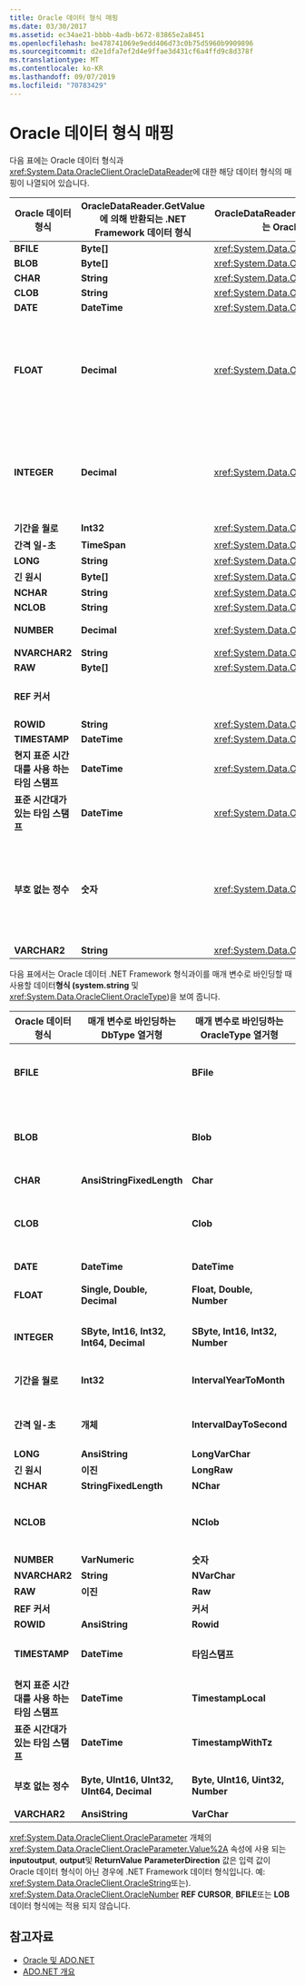 ```yaml
---
title: Oracle 데이터 형식 매핑
ms.date: 03/30/2017
ms.assetid: ec34ae21-bbbb-4adb-b672-83865e2a8451
ms.openlocfilehash: be478741069e9edd406d73c0b75d5960b9909896
ms.sourcegitcommit: d2e1dfa7ef2d4e9ffae3d431cf6a4ffd9c8d378f
ms.translationtype: MT
ms.contentlocale: ko-KR
ms.lasthandoff: 09/07/2019
ms.locfileid: "70783429"
---
```

# <a name="oracle-data-type-mappings"></a>Oracle 데이터 형식 매핑
다음 표에는 Oracle 데이터 형식과 <xref:System.Data.OracleClient.OracleDataReader>에 대한 해당 데이터 형식의 매핑이 나열되어 있습니다.  
  
|Oracle 데이터 형식|OracleDataReader.GetValue에 의해 반환되는 .NET Framework 데이터 형식|OracleDataReader.GetOracleValue에 의해 반환되는 OracleClient 데이터 형식|설명|  
|----------------------|--------------------------------------------------------------------|------------------------------------------------------------------------|-------------|  
|**BFILE**|**Byte[]**|<xref:System.Data.OracleClient.OracleBFile>||  
|**BLOB**|**Byte[]**|<xref:System.Data.OracleClient.OracleLob>||  
|**CHAR**|**String**|<xref:System.Data.OracleClient.OracleString>||  
|**CLOB**|**String**|<xref:System.Data.OracleClient.OracleLob>||  
|**DATE**|**DateTime**|<xref:System.Data.OracleClient.OracleDateTime>||  
|**FLOAT**|**Decimal**|<xref:System.Data.OracleClient.OracleNumber>|이 데이터 형식은 **숫자** 데이터 형식에 대 한 별칭이 며에서 <xref:System.Data.OracleClient.OracleDataReader> 부동 소수점 값 <xref:System.Data.OracleClient.OracleNumber> 대신 **Decimal** 을 반환 하도록 디자인 되었습니다. .NET Framework 데이터 형식을 사용하면 오버플로가 발생할 수 있습니다.|  
|**INTEGER**|**Decimal**|<xref:System.Data.OracleClient.OracleNumber>|이 데이터 형식은 **NUMBER (38)** 데이터 형식에 대 한 별칭이 며,는 **Decimal** 또는 <xref:System.Data.OracleClient.OracleNumber> integer 값 대신 <xref:System.Data.OracleClient.OracleDataReader> 를 반환 하도록 디자인 되었습니다. .NET Framework 데이터 형식을 사용하면 오버플로가 발생할 수 있습니다.|  
|**기간을 월로**|**Int32**|<xref:System.Data.OracleClient.OracleMonthSpan>||  
|**간격 일-초**|**TimeSpan**|<xref:System.Data.OracleClient.OracleTimeSpan>||  
|**LONG**|**String**|<xref:System.Data.OracleClient.OracleString>||  
|**긴 원시**|**Byte[]**|<xref:System.Data.OracleClient.OracleBinary>||  
|**NCHAR**|**String**|<xref:System.Data.OracleClient.OracleString>||  
|**NCLOB**|**String**|<xref:System.Data.OracleClient.OracleLob>||  
|**NUMBER**|**Decimal**|<xref:System.Data.OracleClient.OracleNumber>|.NET Framework 데이터 형식을 사용하면 오버플로가 발생할 수 있습니다.|  
|**NVARCHAR2**|**String**|<xref:System.Data.OracleClient.OracleString>||  
|**RAW**|**Byte[]**|<xref:System.Data.OracleClient.OracleBinary>||  
|**REF 커서**|||Oracle **REF CURSOR** 데이터 형식은 <xref:System.Data.OracleClient.OracleDataReader> 개체에서 지원 되지 않습니다.|  
|**ROWID**|**String**|<xref:System.Data.OracleClient.OracleString>||  
|**TIMESTAMP**|**DateTime**|<xref:System.Data.OracleClient.OracleDateTime>||  
|**현지 표준 시간대를 사용 하는 타임 스탬프**|**DateTime**|<xref:System.Data.OracleClient.OracleDateTime>||  
|**표준 시간대가 있는 타임 스탬프**|**DateTime**|<xref:System.Data.OracleClient.OracleDateTime>||  
|**부호 없는 정수**|**숫자**|<xref:System.Data.OracleClient.OracleNumber>|이 데이터 형식은 **NUMBER (38)** 데이터 형식의 별칭이 며에서 <xref:System.Data.OracleClient.OracleDataReader> **Decimal** 또는 <xref:System.Data.OracleClient.OracleNumber> unsigned 정수 값 대신를 반환 하도록 디자인 되었습니다. .NET Framework 데이터 형식을 사용하면 오버플로가 발생할 수 있습니다.|  
|**VARCHAR2**|**String**|<xref:System.Data.OracleClient.OracleString>||  
  
 다음 표에서는 Oracle 데이터 .NET Framework 형식과이를 매개 변수로 바인딩할 때 사용할 데이터**형식 (system.string** 및 <xref:System.Data.OracleClient.OracleType>)을 보여 줍니다.  
  
|Oracle 데이터 형식|매개 변수로 바인딩하는 DbType 열거형|매개 변수로 바인딩하는 OracleType 열거형|설명|  
|----------------------|-----------------------------------------------|---------------------------------------------------|-------------|  
|**BFILE**||**BFile**|Oracle **에서는 bfile을** **bfile** 매개 변수로만 바인딩할 수 있습니다. Oracle에 대 한 .NET Data Provider **byte []** 또는 <xref:System.Data.OracleClient.OracleBinary>등의**BFILE** 이 아닌 값을 바인딩하려는 경우이를 자동으로 생성 하지 않습니다.|  
|**BLOB**||**Blob**|Oracle **에서는 blob를** **blob** 매개 변수로 바인딩할 수 있습니다. Oracle에 대 한 .NET Data Provider **byte []** 또는 <xref:System.Data.OracleClient.OracleBinary>와 같은**BLOB** 이 아닌 값을 바인딩하려는 경우이를 자동으로 생성 하지 않습니다.|  
|**CHAR**|**AnsiStringFixedLength**|**Char**||  
|**CLOB**||**Clob**|Oracle **에서는 clob을** **clob** 매개 변수로 바인딩할 수 있습니다. **System.string** 또는<xref:System.Data.OracleClient.OracleString>와 같은**CLOB** 이 아닌 값을 바인딩하려는 경우에는 Oracle 용 .net Data Provider 자동으로 생성 하지 않습니다.|  
|**DATE**|**DateTime**|**DateTime**||  
|**FLOAT**|**Single, Double, Decimal**|**Float, Double, Number**|<xref:System.Data.OracleClient.OracleParameter.Size%2A>는 **system.object** 및 <xref:System.Data.OracleClient.OracleType>를 확인 합니다.|  
|**INTEGER**|**SByte, Int16, Int32, Int64, Decimal**|**SByte, Int16, Int32, Number**|<xref:System.Data.OracleClient.OracleParameter.Size%2A>는 **system.object** 및 <xref:System.Data.OracleClient.OracleType>를 확인 합니다.|  
|**기간을 월로**|**Int32**|**IntervalYearToMonth**|<xref:System.Data.OracleClient.OracleType>은 Oracle 9i 클라이언트 및 서버 소프트웨어를 모두 사용할 때만 사용할 수 있습니다.|  
|**간격 일-초**|**개체**|**IntervalDayToSecond**|<xref:System.Data.OracleClient.OracleType>은 Oracle 9i 클라이언트 및 서버 소프트웨어를 모두 사용할 때만 사용할 수 있습니다.|  
|**LONG**|**AnsiString**|**LongVarChar**||  
|**긴 원시**|**이진**|**LongRaw**||  
|**NCHAR**|**StringFixedLength**|**NChar**||  
|**NCLOB**||**NClob**|Oracle **에서는 nclob를** **nclob** 매개 변수로만 바인딩할 수 있습니다. Oracle의 .NET Data Provider는 **system.string** 또는 <xref:System.Data.OracleClient.OracleString>와 같은**NCLOB** 가 아닌 값을 바인딩하려는 경우 자동으로 생성 하지 않습니다.|  
|**NUMBER**|**VarNumeric**|**숫자**||  
|**NVARCHAR2**|**String**|**NVarChar**||  
|**RAW**|**이진**|**Raw**||  
|**REF 커서**||**커서**|자세한 내용은 [ORACLE REF cursor](oracle-ref-cursors.md)를 참조 하십시오.|  
|**ROWID**|**AnsiString**|**Rowid**||  
|**TIMESTAMP**|**DateTime**|**타임스탬프**|<xref:System.Data.OracleClient.OracleType>은 Oracle 9i 클라이언트 및 서버 소프트웨어를 모두 사용할 때만 사용할 수 있습니다.|  
|**현지 표준 시간대를 사용 하는 타임 스탬프**|**DateTime**|**TimestampLocal**|<xref:System.Data.OracleClient.OracleType>은 Oracle 9i 클라이언트 및 서버 소프트웨어를 모두 사용할 때만 사용할 수 있습니다.|  
|**표준 시간대가 있는 타임 스탬프**|**DateTime**|**TimestampWithTz**|<xref:System.Data.OracleClient.OracleType>은 Oracle 9i 클라이언트 및 서버 소프트웨어를 모두 사용할 때만 사용할 수 있습니다.|  
|**부호 없는 정수**|**Byte, UInt16, UInt32, UInt64, Decimal**|**Byte, UInt16, Uint32, Number**|<xref:System.Data.OracleClient.OracleParameter.Size%2A>는 **system.object** 및 <xref:System.Data.OracleClient.OracleType>를 확인 합니다.|  
|**VARCHAR2**|**AnsiString**|**VarChar**||  
  
 <xref:System.Data.OracleClient.OracleParameter> 개체의 <xref:System.Data.OracleClient.OracleParameter.Value%2A> 속성에 사용 되는 **inputoutput**, **output**및 **ReturnValue** **ParameterDirection** 값은 입력 값이 Oracle 데이터 형식이 아닌 경우에 .NET Framework 데이터 형식입니다. 예: <xref:System.Data.OracleClient.OracleString>또는). <xref:System.Data.OracleClient.OracleNumber> **REF CURSOR**, **BFILE**또는 **LOB** 데이터 형식에는 적용 되지 않습니다.  
  
## <a name="see-also"></a>참고자료

- [Oracle 및 ADO.NET](oracle-and-adonet.md)
- [ADO.NET 개요](ado-net-overview.md)
